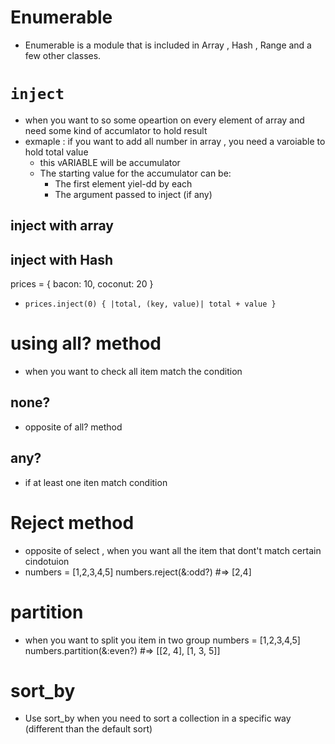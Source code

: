 # Enumerable 
- Enumerable is a module that is included in Array , Hash , Range and a few other
classes.

# `inject `
- when you want to so some opeartion on every element of array and need some kind of accumlator to hold result 
- exmaple : if you want to add all number in array , you need a varoiable to hold total value 
  - this vARIABLE will be accumulator 
  - The starting value for the accumulator can be:
    - The first element yiel-dd by each
    - The argument passed to inject (if any) 
## inject with array 

## inject with Hash 
prices = {
bacon: 10,
coconut: 20
}

  - `prices.inject(0) { |total, (key, value)| total + value }`

# using all? method
- when you want to check all item match the condition 

## none? 
- opposite of all? method 
  
## any? 
- if at least one iten match condition 
  
# Reject method 
- opposite of select , when you want all the item that dont't match certain cindotuion 
- numbers = [1,2,3,4,5]
  numbers.reject(&:odd?)
  #=> [2,4]

# partition 
- when you want to split you item in two group
  numbers = [1,2,3,4,5]
  numbers.partition(&:even?)
  #=> [[2, 4], [1, 3, 5]]


# sort_by
- Use sort_by when you need to sort a collection in a specific way (different than the
default sort)
  